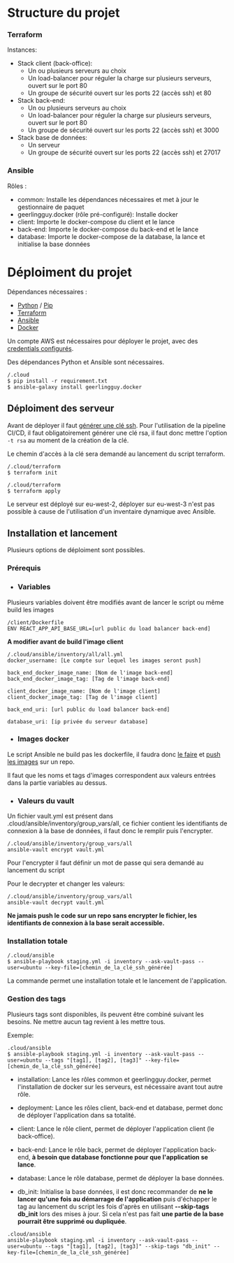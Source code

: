 # Structure du projet

### Terraform

Instances:
- Stack client (back-office):
    - Un ou plusieurs serveurs au choix
    - Un load-balancer pour réguler la charge sur plusieurs serveurs, ouvert sur le port 80
    - Un groupe de sécurité ouvert sur les ports 22 (accès ssh) et 80
- Stack back-end:
    - Un ou plusieurs serveurs au choix
    - Un load-balancer pour réguler la charge sur plusieurs serveurs, ouvert sur le port 80
    - Un groupe de sécurité ouvert sur les ports 22 (accès ssh) et 3000
- Stack base de données:
    - Un serveur
    - Un groupe de sécurité ouvert sur les ports 22 (accès ssh) et 27017

### Ansible

Rôles :
- common: Installe les dépendances nécessaires et met à jour le gestionnaire de paquet
- geerlingguy.docker (rôle pré-configuré): Installe docker
- client: Importe le docker-compose du client et le lance
- back-end: Importe le docker-compose du back-end et le lance
- database: Importe le docker-compose de la database, la lance et initialise la base données

# Déploiment du projet

Dépendances nécessaires :
- [Python](https://www.python.org/) / [Pip](https://pypi.org/project/pip/)
- [Terraform](https://www.terraform.io/)
- [Ansible](https://www.ansible.com/)
- [Docker](https://www.docker.com/)

Un compte AWS est nécessaires pour déployer le projet, avec des [credentials configurés](https://docs.aws.amazon.com/fr_fr/sdk-for-java/v1/developer-guide/setup-credentials.html).

Des dépendances Python et Ansible sont nécessaires.

```
/.cloud
$ pip install -r requirement.txt
$ ansible-galaxy install geerlingguy.docker
```

## Déploiment des serveur

Avant de déployer il faut [générer une clé ssh](https://confluence.atlassian.com/bitbucketserver/creating-ssh-keys-776639788.html).
Pour l'utilisation de la pipeline CI/CD, il faut obligatoirement générer une clé rsa, il faut donc mettre l'option ```-t rsa``` au moment de la création de la clé.

Le chemin d'accès à la clé sera demandé au lancement du script terraform.
```
/.cloud/terraform
$ terraform init

/.cloud/terraform
$ terraform apply
```

Le serveur est déployé sur eu-west-2, déployer sur eu-west-3 n'est pas possible à cause de l'utilisation d'un inventaire dynamique avec Ansible.

## Installation et lancement

Plusieurs options de déploiment sont possibles.

### Prérequis

- ### Variables

Plusieurs variables doivent être modifiés avant de lancer le script ou même build les images

```
/client/Dockerfile
ENV REACT_APP_API_BASE_URL=[url public du load balancer back-end]
```
**A modifier avant de build l'image client**

```
/.cloud/ansible/inventory/all/all.yml
docker_username: [Le compte sur lequel les images seront push]

back_end_docker_image_name: [Nom de l'image back-end]
back_end_docker_image_tag: [Tag de l'image back-end]

client_docker_image_name: [Nom de l'image client]
client_docker_image_tag: [Tag de l'image client]

back_end_uri: [url public du load balancer back-end]

database_uri: [ip privée du serveur database]
```

- ### Images docker

Le script Ansible ne build pas les dockerfile, il faudra donc [le faire](https://docs.docker.com/engine/reference/commandline/build/) et [push les images](https://docs.docker.com/engine/reference/commandline/push/) sur un repo.

Il faut que les noms et tags d'images correspondent aux valeurs entrées dans la partie variables au dessus.

- ### Valeurs du vault

Un fichier vault.yml est présent dans .cloud/ansible/inventory/group_vars/all, ce fichier contient les identifiants de connexion à la base de données, il faut donc le remplir puis l'encrypter.

```
/.cloud/ansible/inventory/group_vars/all
ansible-vault encrypt vault.yml
```

Pour l'encrypter il faut définir un mot de passe qui sera demandé au lancement du script

Pour le decrypter et changer les valeurs:

```
/.cloud/ansible/inventory/group_vars/all
ansible-vault decrypt vault.yml
```
**Ne jamais push le code sur un repo sans encrypter le fichier, les identifiants de connexion à la base serait accessible.**

### Installation totale

```
/.cloud/ansible
$ ansible-playbook staging.yml -i inventory --ask-vault-pass --user=ubuntu --key-file=[chemin_de_la_clé_ssh_générée]
```

La commande permet une installation totale et le lancement de l'application.

### Gestion des tags

Plusieurs tags sont disponibles, ils peuvent être combiné suivant les besoins. Ne mettre aucun tag revient à les mettre tous.

Exemple:
```
.cloud/ansible
$ ansible-playbook staging.yml -i inventory --ask-vault-pass --user=ubuntu --tags "[tag1], [tag2], [tag3]" --key-file=[chemin_de_la_clé_ssh_générée]
```
- installation: Lance les rôles common et geerlingguy.docker, permet l'installation de docker sur les serveurs, est nécessaire avant tout autre rôle.

- deployment: Lance les rôles client, back-end et database, permet donc de déployer l'application dans sa totalité.

- client: Lance le rôle client, permet de déployer l'application client (le back-office).

- back-end: Lance le rôle back, permet de déployer l'application back-end, **à besoin que database fonctionne pour que l'application se lance**.

- database: Lance le rôle database, permet de déployer la base données.

- db_init: Initialise la base données, il est donc recommander de **ne le lancer qu'une fois au démarrage de l'application** puis d'échapper le tag au lancement du script les fois d'après en utilisant **--skip-tags db_init** lors des mises à jour. Si cela n'est pas fait **une partie de la base pourrait être supprimé ou dupliquée**.
```
.cloud/ansible
ansible-playbook staging.yml -i inventory --ask-vault-pass --user=ubuntu --tags "[tag1], [tag2], [tag3]" --skip-tags "db_init" --key-file=[chemin_de_la_clé_ssh_générée]
```
